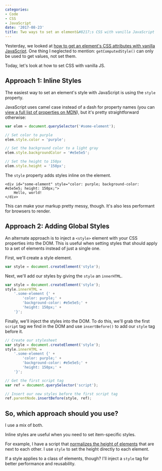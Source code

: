 ```yaml
---
categories:
- Code
- CSS
- JavaScript
date: '2017-08-23'
title: Two ways to set an element&#8217;s CSS with vanilla JavaScript
---
```


Yesterday, we looked at [how to get an element's CSS attributes with vanilla JavaScript](/getting-an-elements-css-attributes-with-vanilla-javascript/). One thing I neglected to mention: `getComputedStyle()` can only be used to get values, not set them.

Today, let's look at how to set CSS with vanilla JS.

## Approach 1: Inline Styles

The easiest way to set an element's style with JavaScript is using the `style` property.

JavaScript uses camel case instead of a dash for property names (you can [view a full list of properties on MDN](https://developer.mozilla.org/en-US/docs/Web/CSS/CSS_Properties_Reference)), but it's pretty straightforward otherwise:

```javascript
var elem = document.querySelector('#some-element');

// Set color to purple
elem.style.color = 'purple';

// Set the background color to a light gray
elem.style.backgroundColor = '#e5e5e5';

// Set the height to 150px
elem.style.height = '150px';
```

The `style` property adds styles inline on the element.

```markup
<div id="some-element" style="color: purple; background-color: #e5e5e5; height: 150px;">
    Hello, world!
</div>
```

This can make your markup pretty messy, though. It's also less performant for browsers to render.

## Approach 2: Adding Global Styles

An alternate approach is to inject a `<style>` element with your CSS properties into the DOM. This is useful when setting styles that should apply to a set of elements instead of just a single one.

First, we'll create a style element.

```javascript
var style = document.createElement('style');
```

Next, we'll add our styles by giving the `style` an `innerHTML`.

```javascript
var style = document.createElement('style');
style.innerHTML =
	'.some-element {' +
		'color: purple;' +
		'background-color: #e5e5e5;' +
		'height: 150px;' +
	'}';
```

Finally, we'll inject the styles into the DOM. To do this, we'll grab the first `script` tag we find in the DOM and use `insertBefore()` to add our `style` tag before it.

```javascript
// Create our stylesheet
var style = document.createElement('style');
style.innerHTML =
	'.some-element {' +
		'color: purple;' +
		'background-color: #e5e5e5;' +
		'height: 150px;' +
	'}';

// Get the first script tag
var ref = document.querySelector('script');

// Insert our new styles before the first script tag
ref.parentNode.insertBefore(style, ref);
```

## So, which approach should you use?

I use a mix of both.

Inline styles are useful when you need to set item-specific styles.

For example, I have a script that [normalizes the height of elements](https://github.com/cferdinandi/right-height) that are next to each other. I use `style` to set the height directly to each element.

If a style applies to a class of elements, though? I'll inject a `style` tag for better performance and reusability.